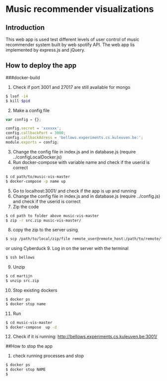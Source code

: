 # Music recommender visualizations
## Introduction
This web app is used test different levels of user control of music recommender system built by web spotify API. The web app lis implemented by express.js and jQuery.


## How to deploy the app

###docker-build
1. Check if port 3001 and 27017 are still available for mongo
```sh
$ lsof -i4
$ kill $pid
```
2. Make a config file 
```javascript
var config = {};

config.secret = 'xxxxxx';
config.callbackPort = 3000;
config.callbackAdress = 'bellows.experiments.cs.kuleuven.be:';
module.exports = config;

```


3. Change the config file in index.js and in database.js (require ../configLocalDocker.js)
4. Run docker-compose with variable name and check if the userid is correct
```sh
$ cd path/to/music-vis-master
$ docker-compose -p name up
```
5. Go to localhost:3001/ and check if the app is up and running
6. Change the config file in index.js and in database.js (require ../config.js) and check if the userid is correct
7. Zip the code
```sh
$ cd path to folder above music-vis-master
$ zip -r src.zip music-vis-master/ 
```
8. copy the zip to the server using
```sh
$ scp /path/to/local/zip/file remote_user@remote_host:/path/to/remote/file
```
or using Cyberduck
9. Log in on the server with the terminal
```sh
$ ssh bellows
```
9. Unzip
```sh
$ cd martijn
$ unzip src.zip
``` 

10. Stop existing dockers
```sh
$ docker ps
$ docker stop name
```
11. Run
```sh
$ cd music-vis-master
$ docker-compose  up -d 

```


12. Check if it is running:
http://bellows.experiments.cs.kuleuven.be:3001/

##How to stop the app
1. check running processes and stop
```sh
$ docker ps
$ docker stop NAME
$ 
```
